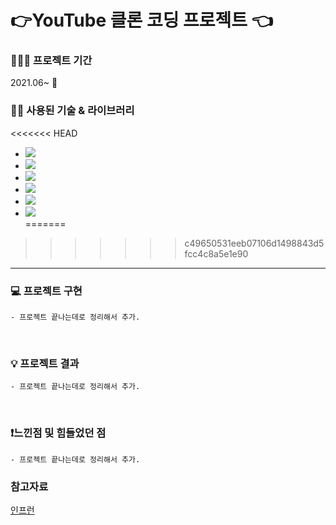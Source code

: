# 👉YouTube 클론 코딩 프로젝트 👈

### 👨🏻‍💻 프로젝트 기간
2021.06~  🏃

### 💁🏻 사용된 기술 & 라이브러리
<<<<<<< HEAD
+ <img src="https://img.shields.io/badge/React-blue?style=flat-square&logo=React&logoColor=white"/><br/>
+ <img src="https://img.shields.io/badge/Node.js-339933?style=flat-square&logo=Node.js&logoColor=white"/><br/>
+ <img src="https://img.shields.io/badge/Javascript-important?style=flat-square&logo=Javascript&logoColor=white"/><br/>
+ <img src="https://img.shields.io/badge/Redux-3766AB?style=flat-square&logo=Redux&logoColor=white"/><br/>
+ <img src="https://img.shields.io/badge/MongoDB-lightgray?style=flat-square&logo=MongoDB&logoColor=white"/><br/>
+ <img src="https://img.shields.io/badge/Ant Design-0170FE?style=flat-square&logo=Ant-Design&logoColor=white"/><br/>
=======

>>>>>>> c49650531eeb07106d1498843d5fcc4c8a5e1e90
- - - - -
### 💻 프로젝트 구현
    - 프로젝트 끝나는데로 정리해서 추가.

</br>


### 💡 프로젝트 결과
    - 프로젝트 끝나는데로 정리해서 추가.

</br>


### ❗️느낀점 및 힘들었던 점
    - 프로젝트 끝나는데로 정리해서 추가.


### 참고자료
[인프런](https://www.inflearn.com/course/%EB%94%B0%EB%9D%BC%ED%95%98%EB%A9%B0-%EB%B0%B0%EC%9A%B0%EB%8A%94-%EB%85%B8%EB%93%9C-%EB%A6%AC%EC%95%A1%ED%8A%B8-%EC%9C%A0%ED%8A%9C%EB%B8%8C-%EB%A7%8C%EB%93%A4%EA%B8%B0/dashboard)
